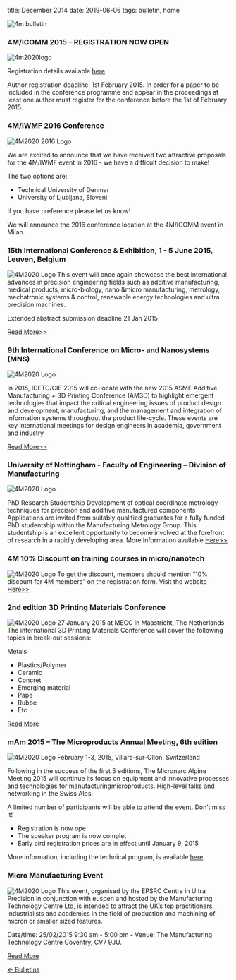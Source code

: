 title: December 2014
date: 2019-06-06 
tags: bulletin, home


![4m bulletin](/4m-association/images/4mbulletin168.png)

###  4M/ICOMM 2015 – REGISTRATION NOW OPEN


![4m2020logo](/4m-association/images/4m2020logo.png)

Registration details available [here](/4m-association/content/Conference-Registration/Conference-Registration.html)

Author registration deadline: 1st February 2015. In order for a paper to be included in the conference programme and appear in the proceedings at least one author must register for the conference before the 1st of February 2015.

###  4M/IWMF 2016 Conference

![4M2020 2016 Logo](/4m-association/images/2016-logo.jpg)


We are excited to announce that we have received two attractive proposals for the 4M/IWMF event in 2016 - we have a difficult decision to make!

The two options are:
<ul>
    <li>Technical University of Denmar</li>
    <li>University of Ljubljana, Sloveni</li>
</ul>

If you have preference please let us know!
 
We will announce the 2016 conference location at the 4M/ICOMM event in Milan.


###  15th International Conference & Exhibition, 1 - 5 June 2015, Leuven, Belgium

![4M2020 Logo](/4m-association/images/euspen.jpg)
This event will once again showcase the best international advances in precision engineering fields such as additive manufacturing, medical products, micro-biology, nano &micro manufacturing, metrology, mechatronic systems & control, renewable energy technologies and ultra precision machines.

Extended abstract submission deadline 21 Jan 2015

[Read More>>](http://4m-association.us1.list-manage.com/track/click?u=4a3e2307c8444f1ffd4221249&id=996138f9de&e=c9b7331d9b)


###  9th International Conference on Micro- and Nanosystems (MNS)

![4M2020 Logo](/4m-association/images/idetc-logo.jpg)

In 2015, IDETC/CIE 2015 will co-locate with the new 2015 ASME Additive Manufacturing + 3D Printing Conference (AM3D) to highlight emergent technologies that impact the critical engineering issues of product design and development, manufacturing, and the management and integration of information systems throughout the product life-cycle. These events are key international meetings for design engineers in academia, government and industry

[Read More>>](http://www.asmeconferences.org/IDETC2015/index.cfm)


###  University of Nottingham - Faculty of Engineering – Division of Manufacturing

![4M2020 Logo](/4m-association/images/nottingham-logo.jpg)

PhD Research Studentship
Development of optical coordinate metrology techniques for precision and additive manufactured components
Applications are invited from suitably qualified graduates for a fully funded PhD studentship within the Manufacturing Metrology Group. This studentship is an excellent opportunity to become involved at the forefront of research in a rapidly developing area.
More Information available [Here>>](/4m-association/contents/University-Nottingham-Faculty-Engineering-%E2%80%93-Division-Manufacturing)



###  4M 10% Discount on training courses in micro/nanotech

![4M2020 Logo](/4m-association/images/fsrm.jpg)
To get the discount, members should mention “10% discount for 4M members” on the registration form.
Visit the website [Here>>](http://www.fsrm.ch/doc/c69.php?lang=e)


###  2nd edition 3D Printing Materials Conference

![4M2020 Logo](/4m-association/images/3d-printing.jpg)
27 January 2015 at MECC in Maastricht, The Netherlands
The international 3D Printing Materials Conference will cover the following topics in break-out sessions:

Metals
<ul>
    <li>Plastics/Polymer</li>
    <li>Ceramic</li>
    <li>Concret</li>
    <li>Emerging material</li>
    <li>Pape</li>
    <li>Rubbe</li>
    <li>Etc</li>
 </ul>
 
[Read More](http://4m-association.us1.list-manage.com/track/click?u=4a3e2307c8444f1ffd4221249&id=4405f1bfb2&e=c9b7331d9b)


###  mAm 2015 – The Microproducts Annual Meeting, 6th edition

![4M2020 Logo](/4m-association/images/mam-2015.jpg)
February 1-3, 2015, Villars-sur-Ollon, Switzerland

Following in the success of the first 5 editions, The Micronarc Alpine Meeting 2015 will continue its focus on equipment and innovative processes and technologies for manufacturingmicroproducts. High-level talks and networking in the Swiss Alps.


A limited number of participants will be able to attend the event. Don’t miss it!
<ul>
    <li>Registration is now ope</li>
    <li>The speaker program is now complet</li>
    <li>Early bird registration prices are in effect until January 9, 2015</li>
</ul>

More information, including the technical program, is available 
[here](http://www.mam2015.ch) 


###  Micro Manufacturing Event

![4M2020 Logo](/4m-association/images/mm-event.jpg)
This event, organised by the EPSRC Centre in Ultra Precision in conjunction with euspen and hosted by the Manufacturing Technology Centre Ltd, is intended to attract the UK’s top practitioners, industrialists and academics in the field of production and machining of micron or smaller sized features.

Date/time:  25/02/2015   9:30 am - 5:00 pm - Venue:  The Manufacturing Technology Centre Coventry, CV7 9JU.

[Read More](http://www.ultraprecision.org/news/events/micro-manufacturing-2/)

[&larr; Bulletins](/4m-association/bulletin/index.html)